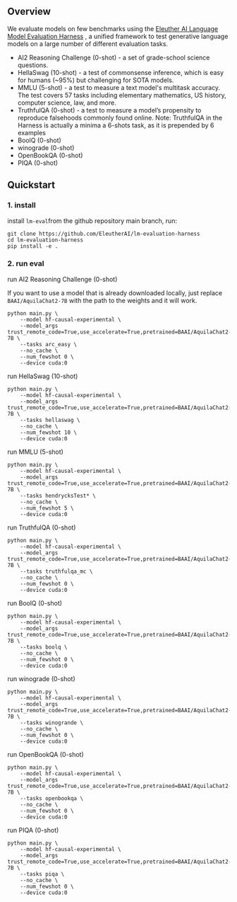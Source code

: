 
## Overview
We evaluate models on few benchmarks using the [Eleuther AI Language Model Evaluation Harness](https://github.com/EleutherAI/lm-evaluation-harness) , a unified framework to test generative language models on a large number of different evaluation tasks.

* AI2 Reasoning Challenge (0-shot) - a set of grade-school science questions.
* HellaSwag (10-shot) - a test of commonsense inference, which is easy for humans (~95%) but challenging for SOTA models.
* MMLU (5-shot) - a test to measure a text model's multitask accuracy. The test covers 57 tasks including elementary mathematics, US history, computer science, law, and more.
* TruthfulQA (0-shot) - a test to measure a model’s propensity to reproduce falsehoods commonly found online. Note: TruthfulQA in the Harness is actually a minima a 6-shots task, as it is prepended by 6 examples
* BoolQ (0-shot)
* winograde (0-shot)
* OpenBookQA (0-shot)
* PIQA (0-shot)


## Quickstart
### 1.  install 
install `lm-eval`from the github repository main branch, run:

```
git clone https://github.com/EleutherAI/lm-evaluation-harness
cd lm-evaluation-harness
pip install -e .
```
### 2. run eval

run AI2 Reasoning Challenge (0-shot)

If you want to use a model that is already downloaded locally, just replace ```BAAI/AquilaChat2-7B``` with the path to the weights and it will work.

```
python main.py \
    --model hf-causal-experimental \
    --model_args trust_remote_code=True,use_accelerate=True,pretrained=BAAI/AquilaChat2-7B \
    --tasks arc_easy \
    --no_cache \
    --num_fewshot 0 \
    --device cuda:0
```

run HellaSwag (10-shot) 
```
python main.py \
    --model hf-causal-experimental \
    --model_args trust_remote_code=True,use_accelerate=True,pretrained=BAAI/AquilaChat2-7B \
    --tasks hellaswag \
    --no_cache \
    --num_fewshot 10 \
    --device cuda:0
```

run MMLU (5-shot)
```
python main.py \
    --model hf-causal-experimental \
    --model_args trust_remote_code=True,use_accelerate=True,pretrained=BAAI/AquilaChat2-7B \
    --tasks hendrycksTest* \
    --no_cache \
    --num_fewshot 5 \
    --device cuda:0
```

run TruthfulQA (0-shot)
```
python main.py \
    --model hf-causal-experimental \
    --model_args trust_remote_code=True,use_accelerate=True,pretrained=BAAI/AquilaChat2-7B \
    --tasks truthfulqa_mc \
    --no_cache \
    --num_fewshot 0 \
    --device cuda:0
```

run BoolQ (0-shot)

```
python main.py \
    --model hf-causal-experimental \
    --model_args trust_remote_code=True,use_accelerate=True,pretrained=BAAI/AquilaChat2-7B \
    --tasks boolq \
    --no_cache \
    --num_fewshot 0 \
    --device cuda:0
```


run winograde (0-shot)

```
python main.py \
    --model hf-causal-experimental \
    --model_args trust_remote_code=True,use_accelerate=True,pretrained=BAAI/AquilaChat2-7B \
    --tasks winogrande \
    --no_cache \
    --num_fewshot 0 \
    --device cuda:0
```

run OpenBookQA (0-shot)

```
python main.py \
    --model hf-causal-experimental \
    --model_args trust_remote_code=True,use_accelerate=True,pretrained=BAAI/AquilaChat2-7B \
    --tasks openbookqa \
    --no_cache \
    --num_fewshot 0 \
    --device cuda:0
```

run  PIQA (0-shot)

```
python main.py \
    --model hf-causal-experimental \
    --model_args trust_remote_code=True,use_accelerate=True,pretrained=BAAI/AquilaChat2-7B \
    --tasks piqa \
    --no_cache \
    --num_fewshot 0 \
    --device cuda:0
```
